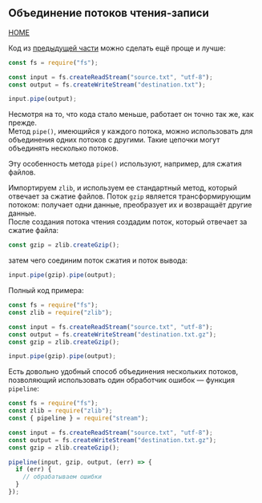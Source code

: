 ## Объединение потоков чтения-записи

[HOME](../README.md)

Код из [предыдущей части](stream-writable.md) можно сделать ещё проще и лучше:

```js
const fs = require("fs");

const input = fs.createReadStream("source.txt", "utf-8");
const output = fs.createWriteStream("destination.txt");

input.pipe(output);
```

Несмотря на то, что кода стало меньше, работает он точно так же, как прежде.  
Метод `pipe()`, имеющийся у каждого потока, можно использовать для объединения одних потоков с другими. Такие цепочки могут объединять несколько потоков.

Эту особенность метода `pipe()` используют, например, для сжатия файлов.

Импортируем `zlib`, и используем ее стандартный метод, который отвечает за сжатие файлов. Поток `gzip` является трансформирующим потоком: получает одни данные, преобразует их и возвращаёт другие данные.  
После создания потока чтения создадим поток, который отвечает за сжатие файла:

```js
const gzip = zlib.createGzip();
```

затем чего соединим поток сжатия и поток вывода:

```js
input.pipe(gzip).pipe(output);
```

Полный код примера:

```js
const fs = require("fs");
const zlib = require("zlib");

const input = fs.createReadStream("source.txt", "utf-8");
const output = fs.createWriteStream("destination.txt.gz");
const gzip = zlib.createGzip();

input.pipe(gzip).pipe(output);
```

Есть довольно удобный способ объединения нескольких потоков, позволяющий использовать один обработчик ошибок — функция `pipeline`:

```js
const fs = require("fs");
const zlib = require("zlib");
const { pipeline } = require("stream");

const input = fs.createReadStream("source.txt", "utf-8");
const output = fs.createWriteStream("destination.txt.gz");
const gzip = zlib.createGzip();

pipeline(input, gzip, output, (err) => {
  if (err) {
    // обрабатываем ошибки
  }
});
```
